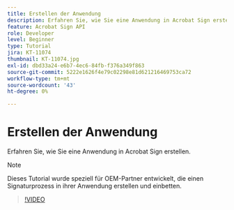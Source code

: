 ```yaml
---
title: Erstellen der Anwendung
description: Erfahren Sie, wie Sie eine Anwendung in Acrobat Sign erstellen.
feature: Acrobat Sign API
role: Developer
level: Beginner
type: Tutorial
jira: KT-11074
thumbnail: KT-11074.jpg
exl-id: dbd33a24-e6b7-4ec6-84fb-f376a349f863
source-git-commit: 5222e1626f4e79c02298e81d621216469753ca72
workflow-type: tm+mt
source-wordcount: '43'
ht-degree: 0%

---
```


# Erstellen der Anwendung

Erfahren Sie, wie Sie eine Anwendung in Acrobat Sign erstellen.

>[!NOTE]
>
>Dieses Tutorial wurde speziell für OEM-Partner entwickelt, die einen Signaturprozess in ihrer Anwendung erstellen und einbetten.

>[!VIDEO](https://video.tv.adobe.com/v/347348?hidetitle=true)
